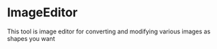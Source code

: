 # ImageEditor
This tool is image editor for converting and modifying various images as shapes you want
